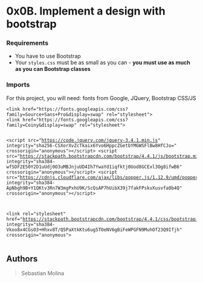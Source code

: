 # 0x0B. Implement a design with bootstrap


<h3>Requirements</h3>

<ul>
<li>You have to use Bootstrap</li>
<li>Your <code>styles.css</code> must be as small as you can - <strong>you must use as much as you can Bootstrap classes</strong></li>
</ul>
<h3>Imports</h3>
<p>For this project, you will need: fonts from Google, JQuery, Bootstrap CSS/JS</p>
<pre><code>&lt;link href="https://fonts.googleapis.com/css?family=Source+Sans+Pro&amp;display=swap" rel="stylesheet"&gt;
&lt;link href="https://fonts.googleapis.com/css?family=Coiny&amp;display=swap" rel="stylesheet"&gt;

&lt;script src="https://code.jquery.com/jquery-3.4.1.min.js" integrity="sha256-CSXorXvZcTkaix6Yvo6HppcZGetbYMGWSFlBw8HfCJo=" crossorigin="anonymous"&gt;&lt;/script&gt;
&lt;script src="https://stackpath.bootstrapcdn.com/bootstrap/4.4.1/js/bootstrap.min.js" integrity="sha384-wfSDF2E50Y2D1uUdj0O3uMBJnjuUD4Ih7YwaYd1iqfktj0Uod8GCExl3Og8ifwB6" crossorigin="anonymous"&gt;&lt;/script&gt;
&lt;script src="https://cdnjs.cloudflare.com/ajax/libs/popper.js/1.12.9/umd/popper.min.js" integrity="sha384-ApNbgh9B+Y1QKtv3Rn7W3mgPxhU9K/ScQsAP7hUibX39j7fakFPskvXusvfa0b4Q" crossorigin="anonymous"&gt;&lt;/script&gt;

&lt;link rel="stylesheet" href="https://stackpath.bootstrapcdn.com/bootstrap/4.4.1/css/bootstrap.min.css" integrity="sha384-Vkoo8x4CGsO3+Hhxv8T/Q5PaXtkKtu6ug5TOeNV6gBiFeWPGFN9MuhOf23Q9Ifjh" crossorigin="anonymous"&gt;
</code></pre>

## Authors

> Sebastian Molina
>